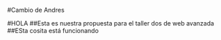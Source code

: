 #Cambio de Andres

#HOLA
##Esta es nuestra propuesta para el taller dos de web avanzada
##ESta cosita está funcionando 